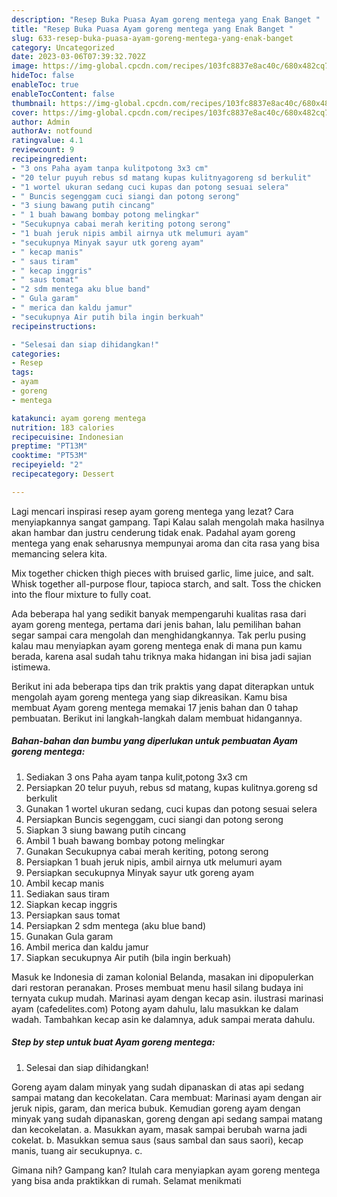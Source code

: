 ```yaml
---
description: "Resep Buka Puasa Ayam goreng mentega yang Enak Banget "
title: "Resep Buka Puasa Ayam goreng mentega yang Enak Banget "
slug: 633-resep-buka-puasa-ayam-goreng-mentega-yang-enak-banget
category: Uncategorized
date: 2023-03-06T07:39:32.702Z
image: https://img-global.cpcdn.com/recipes/103fc8837e8ac40c/680x482cq70/ayam-goreng-mentega-foto-resep-utama.jpg
hideToc: false
enableToc: true
enableTocContent: false
thumbnail: https://img-global.cpcdn.com/recipes/103fc8837e8ac40c/680x482cq70/ayam-goreng-mentega-foto-resep-utama.jpg
cover: https://img-global.cpcdn.com/recipes/103fc8837e8ac40c/680x482cq70/ayam-goreng-mentega-foto-resep-utama.jpg
author: Admin
authorAv: notfound
ratingvalue: 4.1
reviewcount: 9
recipeingredient:
- "3 ons Paha ayam tanpa kulitpotong 3x3 cm"
- "20 telur puyuh rebus sd matang kupas kulitnyagoreng sd berkulit"
- "1 wortel ukuran sedang cuci kupas dan potong sesuai selera"
- " Buncis segenggam cuci siangi dan potong serong"
- "3 siung bawang putih cincang"
- " 1 buah bawang bombay potong melingkar"
- "Secukupnya cabai merah keriting potong serong"
- "1 buah jeruk nipis ambil airnya utk melumuri ayam"
- "secukupnya Minyak sayur utk goreng ayam"
- " kecap manis"
- " saus tiram"
- " kecap inggris"
- " saus tomat"
- "2 sdm mentega aku blue band"
- " Gula garam"
- " merica dan kaldu jamur"
- "secukupnya Air putih bila ingin berkuah"
recipeinstructions:

- "Selesai dan siap dihidangkan!"
categories:
- Resep
tags:
- ayam
- goreng
- mentega

katakunci: ayam goreng mentega 
nutrition: 183 calories
recipecuisine: Indonesian
preptime: "PT13M"
cooktime: "PT53M"
recipeyield: "2"
recipecategory: Dessert

---
```



Lagi mencari inspirasi resep ayam goreng mentega yang lezat? Cara menyiapkannya sangat gampang. Tapi Kalau salah mengolah maka hasilnya akan hambar dan justru cenderung tidak enak. Padahal ayam goreng mentega yang enak seharusnya mempunyai aroma dan cita rasa yang bisa memancing selera kita.


Mix together chicken thigh pieces with bruised garlic, lime juice, and salt. Whisk together all-purpose flour, tapioca starch, and salt. Toss the chicken into the flour mixture to fully coat.

Ada beberapa hal yang sedikit banyak mempengaruhi kualitas rasa dari ayam goreng mentega, pertama dari jenis bahan, lalu pemilihan bahan segar sampai cara mengolah dan menghidangkannya. Tak perlu pusing kalau mau menyiapkan ayam goreng mentega enak di mana pun kamu berada, karena asal sudah tahu triknya maka hidangan ini bisa jadi sajian istimewa.


Berikut ini ada beberapa tips dan trik praktis yang dapat diterapkan untuk mengolah ayam goreng mentega yang siap dikreasikan. Kamu bisa membuat Ayam goreng mentega memakai 17 jenis bahan dan 0 tahap pembuatan. Berikut ini langkah-langkah dalam membuat hidangannya.

<!--inarticleads1-->

##### Bahan-bahan dan bumbu yang diperlukan untuk pembuatan Ayam goreng mentega:

1. Sediakan 3 ons Paha ayam tanpa kulit,potong 3x3 cm
1. Persiapkan 20 telur puyuh, rebus sd matang, kupas kulitnya.goreng sd berkulit
1. Gunakan 1 wortel ukuran sedang, cuci kupas dan potong sesuai selera
1. Persiapkan  Buncis segenggam, cuci siangi dan potong serong
1. Siapkan 3 siung bawang putih cincang
1. Ambil  1 buah bawang bombay potong melingkar
1. Gunakan Secukupnya cabai merah keriting, potong serong
1. Persiapkan 1 buah jeruk nipis, ambil airnya utk melumuri ayam
1. Persiapkan secukupnya Minyak sayur utk goreng ayam
1. Ambil  kecap manis
1. Sediakan  saus tiram
1. Siapkan  kecap inggris
1. Persiapkan  saus tomat
1. Persiapkan 2 sdm mentega (aku blue band)
1. Gunakan  Gula garam
1. Ambil  merica dan kaldu jamur
1. Siapkan secukupnya Air putih (bila ingin berkuah)


Masuk ke Indonesia di zaman kolonial Belanda, masakan ini dipopulerkan dari restoran peranakan. Proses membuat menu hasil silang budaya ini ternyata cukup mudah. Marinasi ayam dengan kecap asin. ilustrasi marinasi ayam (cafedelites.com) Potong ayam dahulu, lalu masukkan ke dalam wadah. Tambahkan kecap asin ke dalamnya, aduk sampai merata dahulu. 

<!--inarticleads2-->

##### Step by step untuk buat Ayam goreng mentega:


1. Selesai dan siap dihidangkan!

Goreng ayam dalam minyak yang sudah dipanaskan di atas api sedang sampai matang dan kecokelatan. Cara membuat: Marinasi ayam dengan air jeruk nipis, garam, dan merica bubuk. Kemudian goreng ayam dengan minyak yang sudah dipanaskan, goreng dengan api sedang sampai matang dan kecokelatan. a. Masukkan ayam, masak sampai berubah warna jadi cokelat. b. Masukkan semua saus (saus sambal dan saus saori), kecap manis, tuang air secukupnya. c. 

Gimana nih? Gampang kan? Itulah cara menyiapkan ayam goreng mentega yang bisa anda praktikkan di rumah. Selamat menikmati
